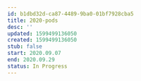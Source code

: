 ```yaml
---
id: b1dbd32d-ca87-4489-9ba0-01bf7928cba5
title: 2020-pods
desc: ''
updated: 1599499136050
created: 1599499136050
stub: false
start: 2020.09.07
end: 2020.09.29
status: In Progress
---
```

